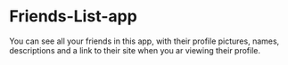 # Friends-List-app
You can see all your friends in this app, with their profile pictures, names, descriptions and a link to their site when you ar viewing their profile.
